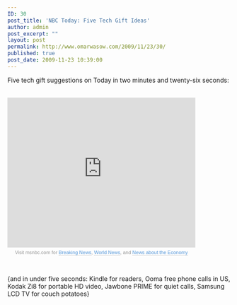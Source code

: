 ```yaml
---
ID: 30
post_title: 'NBC Today: Five Tech Gift Ideas'
author: admin
post_excerpt: ""
layout: post
permalink: http://www.omarwasow.com/2009/11/23/30/
published: true
post_date: 2009-11-23 10:39:00
---
```

Five tech gift suggestions on Today in two minutes and twenty-six seconds: <br /><br /><div><iframe height="339" width="425" src="http://www.msnbc.msn.com/id/22425001/vp/34106263#34106263|148042|294654" frameborder="0" scrolling="no"></iframe><p style="font-size:11px; font-family:Arial, Helvetica, sans-serif; color: #999; margin-top: 5px; background: transparent; text-align: center; width: 425px;">Visit msnbc.com for <a style="text-decoration:none !important; border-bottom: 1px dotted #999 !important; font-weight:normal !important; height: 13px; color:#5799DB !important;" href="http://www.msnbc.msn.com">Breaking News</a>, <a href="http://www.msnbc.msn.com/id/3032507" style="text-decoration:none !important; border-bottom: 1px dotted #999 !important; font-weight:normal !important; height: 13px; color:#5799DB !important;">World News</a>, and <a href="http://www.msnbc.msn.com/id/3032072" style="text-decoration:none !important; border-bottom: 1px dotted #999 !important; font-weight:normal !important; height: 13px; color:#5799DB !important;">News about the Economy</a></p></div><br /><br />{and in under five seconds: Kindle for readers, Ooma free phone calls in US, Kodak Zi8 for portable HD video, Jawbone PRIME for quiet calls, Samsung LCD TV for couch potatoes}